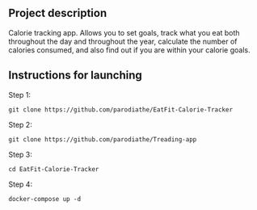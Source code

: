 ## Project description

Calorie tracking app. Allows you to set goals, track what you eat both throughout the day and throughout the year, calculate the number of calories consumed, and also find out if you are within your calorie goals.

## Instructions for launching

Step 1:

    git clone https://github.com/parodiathe/EatFit-Calorie-Tracker

Step 2:

    git clone https://github.com/parodiathe/Treading-app
    
Step 3:

    cd EatFit-Calorie-Tracker

Step 4:

    docker-compose up -d
